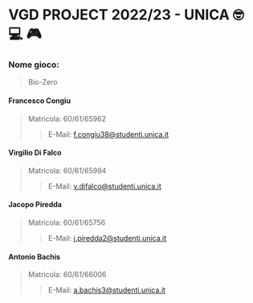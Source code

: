 # VGD PROJECT 2022/23 - UNICA :nerd_face: :computer: :video_game:

### Nome gioco:
> Bio-Zero

#### Francesco Congiu
> Matricola: 60/61/65962
>
>> E-Mail: f.congiu38@studenti.unica.it

#### Virgilio Di Falco
> Matricola: 60/61/65994
>
>> E-Mail: v.difalco@studenti.unica.it

#### Jacopo Piredda
> Matricola: 60/61/65756
>
>> E-Mail: j.piredda2@studenti.unica.it


#### Antonio Bachis
> Matricola: 60/61/66006
>
>> E-Mail: a.bachis3@studenti.unica.it
